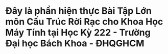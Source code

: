 # Đây là phần hiện thực Bài Tập Lớn môn Cấu Trúc Rời Rạc cho Khoa Học Máy Tính tại Học Kỳ 222 - Trường Đại học Bách Khoa - ĐHQGHCM
